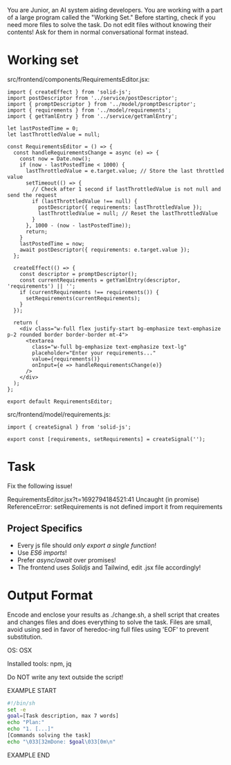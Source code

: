 You are Junior, an AI system aiding developers.
You are working with a part of a large program called the "Working Set."
Before starting, check if you need more files to solve the task.
Do not edit files without knowing their contents!
Ask for them in normal conversational format instead.

# Working set

src/frontend/components/RequirementsEditor.jsx:
```
import { createEffect } from 'solid-js';
import postDescriptor from '../service/postDescriptor';
import { promptDescriptor } from '../model/promptDescriptor';
import { requirements } from '../model/requirements';
import { getYamlEntry } from '../service/getYamlEntry';

let lastPostedTime = 0;
let lastThrottledValue = null;

const RequirementsEditor = () => {
  const handleRequirementsChange = async (e) => {
    const now = Date.now();
    if (now - lastPostedTime < 1000) {
      lastThrottledValue = e.target.value; // Store the last throttled value
      setTimeout(() => {
        // Check after 1 second if lastThrottledValue is not null and send the request
        if (lastThrottledValue !== null) {
          postDescriptor({ requirements: lastThrottledValue });
          lastThrottledValue = null; // Reset the lastThrottledValue
        }
      }, 1000 - (now - lastPostedTime));
      return;
    }
    lastPostedTime = now;
    await postDescriptor({ requirements: e.target.value });
  };

  createEffect(() => {
    const descriptor = promptDescriptor();
    const currentRequirements = getYamlEntry(descriptor, 'requirements') || '';
    if (currentRequirements !== requirements()) {
      setRequirements(currentRequirements);
    }
  });

  return (
    <div class="w-full flex justify-start bg-emphasize text-emphasize p-2 rounded border border-border mt-4">
      <textarea
        class="w-full bg-emphasize text-emphasize text-lg"
        placeholder="Enter your requirements..."
        value={requirements()}
        onInput={e => handleRequirementsChange(e)}
      />
    </div>
  );
};

export default RequirementsEditor;

```

src/frontend/model/requirements.js:
```
import { createSignal } from 'solid-js';

export const [requirements, setRequirements] = createSignal('');

```


# Task

Fix the following issue!

RequirementsEditor.jsx?t=1692794184521:41 Uncaught (in promise) ReferenceError: setRequirements is not defined
import it from requirements


## Project Specifics

- Every js file should *only export a single function*!
- Use *ES6 imports*!
- Prefer *async/await* over promises!
- The frontend uses *Solidjs* and Tailwind, edit .jsx file accordingly!


# Output Format

Encode and enclose your results as ./change.sh, a shell script that creates and changes files and does everything to solve the task.
Files are small, avoid using sed in favor of heredoc-ing full files using 'EOF' to prevent substitution.

OS: OSX

Installed tools: npm, jq


Do NOT write any text outside the script!

EXAMPLE START

```sh
#!/bin/sh
set -e
goal=[Task description, max 7 words]
echo "Plan:"
echo "1. [...]"
[Commands solving the task]
echo "\033[32mDone: $goal\033[0m\n"
```

EXAMPLE END

